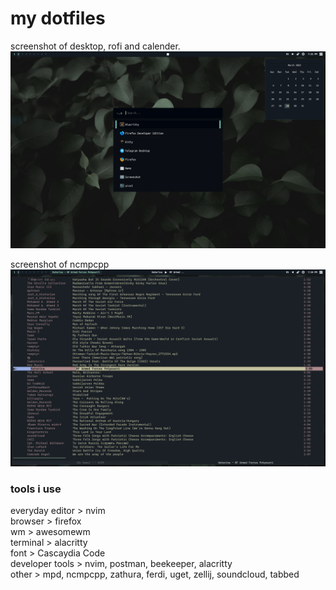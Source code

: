 # my dotfiles

screenshot of desktop, rofi and calender.
![screenshot](./screen.png)

screenshot of ncmpcpp
![screenshot](./ncmpcpp.png)

### tools i use
everyday editor > nvim \
browser > firefox \
wm > awesomewm \
terminal > alacritty \
font > Cascaydia Code \
developer tools > nvim, postman, beekeeper, alacritty \
other > mpd, ncmpcpp, zathura, ferdi, uget, zellij, soundcloud, tabbed
